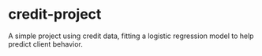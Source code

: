 # credit-project
A simple project using credit data, fitting a logistic regression model to help predict client behavior.
